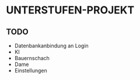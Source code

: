 # UNTERSTUFEN-PROJEKT

## TODO

- Datenbankanbindung an Login
- KI
- Bauernschach
- Dame
- Einstellungen
